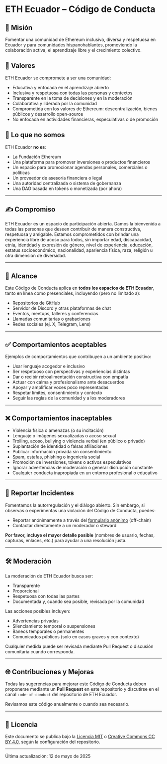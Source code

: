# ETH Ecuador – Código de Conducta

## 🎯 Misión

Fomentar una comunidad de Ethereum inclusiva, diversa y respetuosa en Ecuador y para comunidades hispanohablantes, promoviendo la colaboración activa, el aprendizaje libre y el crecimiento colectivo.

## 💫 Valores

ETH Ecuador se compromete a ser una comunidad:

- Educativa y enfocada en el aprendizaje abierto
- Inclusiva y respetuosa con todas las personas y contextos
- Transparente en la toma de decisiones y en la moderación
- Colaborativa y liderada por la comunidad
- Comprometida con los valores de Ethereum: descentralización, bienes públicos y desarrollo open-source
- No enfocada en actividades financieras, especulativas o de promoción

## 🚫 Lo que no somos

ETH Ecuador **no es**:

- La Fundación Ethereum
- Una plataforma para promover inversiones o productos financieros
- Un espacio para promocionar agendas personales, comerciales o políticas
- Un proveedor de asesoría financiera o legal
- Una autoridad centralizada o sistema de gobernanza
- Una DAO basada en tokens o monetizada (por ahora)

---

## ✍️ Compromiso

ETH Ecuador es un espacio de participación abierta. Damos la bienvenida a todas las personas que deseen contribuir de manera constructiva, respetuosa y amigable. Estamos comprometidos con brindar una experiencia libre de acoso para todos, sin importar edad, discapacidad, etnia, identidad y expresión de género, nivel de experiencia, educación, estatus socioeconómico, nacionalidad, apariencia física, raza, religión u otra dimensión de diversidad.

---

## 🧭 Alcance

Este Código de Conducta aplica en **todos los espacios de ETH Ecuador**, tanto en línea como presenciales, incluyendo (pero no limitado a):

- Repositorios de GitHub
- Servidor de Discord y otras plataformas de chat
- Eventos, meetups, talleres y conferencias
- Llamadas comunitarias o grabaciones
- Redes sociales (ej. X, Telegram, Lens)

---

## ✅ Comportamientos aceptables

Ejemplos de comportamientos que contribuyen a un ambiente positivo:

- Usar lenguaje acogedor e inclusivo
- Ser respetuoso con perspectivas y experiencias distintas
- Dar o recibir retroalimentación constructiva con empatía
- Actuar con calma y profesionalismo ante desacuerdos
- Apoyar y amplificar voces poco representadas
- Respetar límites, consentimiento y contexto
- Seguir las reglas de la comunidad y a los moderadores

---

## ❌ Comportamientos inaceptables

- Violencia física o amenazas (o su incitación)
- Lenguaje o imágenes sexualizadas o acoso sexual
- Trolling, acoso, bullying o violencia verbal (en público o privado)
- Suplantación de identidad o falsas afiliaciones
- Publicar información privada sin consentimiento
- Spam, estafas, phishing o ingeniería social
- Promoción de inversiones, tokens o activos especulativos
- Ignorar advertencias de moderación o generar disrupción constante
- Cualquier conducta inapropiada en un entorno profesional o educativo

---

## 📣 Reportar Incidentes

Fomentamos la autorregulación y el diálogo abierto. Sin embargo, si observas o experimentas una violación del Código de Conducta, puedes:

- Reportar anónimamente a través del [formulario anónimo](https://forms.ethecuador.org/anónimo-coc) (off-chain)
- Contactar directamente a un moderador o steward

**Por favor, incluye el mayor detalle posible** (nombres de usuario, fechas, capturas, enlaces, etc.) para ayudar a una resolución justa.

---

## 🛠️ Moderación

La moderación de ETH Ecuador busca ser:

- Transparente
- Proporcional
- Respetuosa con todas las partes
- Documentada y, cuando sea posible, revisada por la comunidad

Las acciones posibles incluyen:

- Advertencias privadas
- Silenciamiento temporal o suspensiones
- Baneos temporales o permanentes
- Comunicados públicos (solo en casos graves y con contexto)

Cualquier medida puede ser revisada mediante Pull Request o discusión comunitaria cuando corresponda.

---

## 🌐 Contribuciones y Mejoras

Todas las sugerencias para mejorar este Código de Conducta deben proponerse mediante un **Pull Request** en este repositorio y discutirse en el canal `code-of-conduct` del repositorio de ETH Ecuador.

Revisamos este código anualmente o cuando sea necesario.

---

## 🧾 Licencia

Este documento se publica bajo la [Licencia MIT](./LICENSE) o [Creative Commons CC BY 4.0](https://creativecommons.org/licenses/by/4.0/), según la configuración del repositorio.

---

Última actualización: 12 de mayo de 2025
